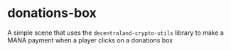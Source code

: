 # donations-box
 A simple scene that uses the `decentraland-crypto-utils` library to make a MANA payment when a player clicks on a donations box
